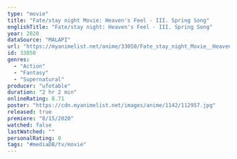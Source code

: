 ```yaml
---
type: "movie"
title: "Fate/stay night Movie: Heaven's Feel - III. Spring Song"
englishTitle: "Fate/stay night: Heaven's Feel - III. Spring Song"
year: 2020
dataSource: "MALAPI"
url: "https://myanimelist.net/anime/33050/Fate_stay_night_Movie__Heavens_Feel_-_III_Spring_Song"
id: 33050
genres: 
  - "Action"
  - "Fantasy"
  - "Supernatural"
producer: "ufotable"
duration: "2 hr 2 min"
onlineRating: 8.71
poster: "https://cdn.myanimelist.net/images/anime/1142/112957.jpg"
released: true
premiere: "8/15/2020"
watched: false
lastWatched: ""
personalRating: 0
tags: "#mediaDB/tv/movie"
---
```

